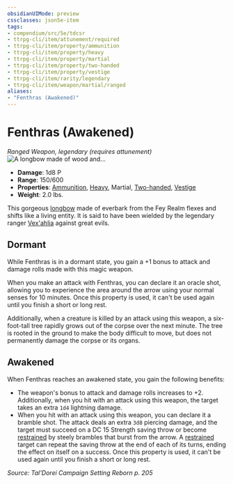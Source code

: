 ```yaml
---
obsidianUIMode: preview
cssclasses: json5e-item
tags:
- compendium/src/5e/tdcsr
- ttrpg-cli/item/attunement/required
- ttrpg-cli/item/property/ammunition
- ttrpg-cli/item/property/heavy
- ttrpg-cli/item/property/martial
- ttrpg-cli/item/property/two-handed
- ttrpg-cli/item/property/vestige
- ttrpg-cli/item/rarity/legendary
- ttrpg-cli/item/weapon/martial/ranged
aliases: 
- "Fenthras (Awakened)"
---
```

# Fenthras (Awakened)
*Ranged Weapon, legendary (requires attunement)*  
![A longbow made of wood and...](/3-Mechanics/CLI/items/img/fenthras.webp#right "A longbow made of wood and dark green vines wrapping around it, with intricate elvish designs.")  

- **Damage**: 1d8 P
- **Range**: 150/600
- **Properties**: [Ammunition](/3-Mechanics/CLI/rules/item-properties.md#Ammunition), [Heavy](/3-Mechanics/CLI/rules/item-properties.md#Heavy), Martial, [Two-handed](/3-Mechanics/CLI/rules/item-properties.md#Two-handed), [Vestige](/3-Mechanics/CLI/rules/item-properties.md#Vestige)
- **Weight**: 2.0 lbs.

This gorgeous [longbow](/3-Mechanics/CLI/items/longbow.md) made of everbark from the Fey Realm flexes and shifts like a living entity. It is said to have been wielded by the legendary ranger [Vex'ahlia](/3-Mechanics/CLI/bestiary/humanoid/vexahlia-tdcsr.md) against great evils.

## Dormant

While Fenthras is in a dormant state, you gain a +1 bonus to attack and damage rolls made with this magic weapon.

When you make an attack with Fenthras, you can declare it an oracle shot, allowing you to experience the area around the arrow using your normal senses for 10 minutes. Once this property is used, it can't be used again until you finish a short or long rest.

Additionally, when a creature is killed by an attack using this weapon, a six-foot-tall tree rapidly grows out of the corpse over the next minute. The tree is rooted in the ground to make the body difficult to move, but does not permanently damage the corpse or its organs.

## Awakened

When Fenthras reaches an awakened state, you gain the following benefits:

- The weapon's bonus to attack and damage rolls increases to +2. Additionally, when you hit with an attack using this weapon, the target takes an extra `1d4` lightning damage.  
- When you hit with an attack using this weapon, you can declare it a bramble shot. The attack deals an extra `3d8` piercing damage, and the target must succeed on a DC 15 Strength saving throw or become [restrained](/3-Mechanics/CLI/rules/conditions.md#restrained) by steely brambles that burst from the arrow. A [restrained](/3-Mechanics/CLI/rules/conditions.md#restrained) target can repeat the saving throw at the end of each of its turns, ending the effect on itself on a success. Once this property is used, it can't be used again until you finish a short or long rest.  

*Source: Tal'Dorei Campaign Setting Reborn p. 205*